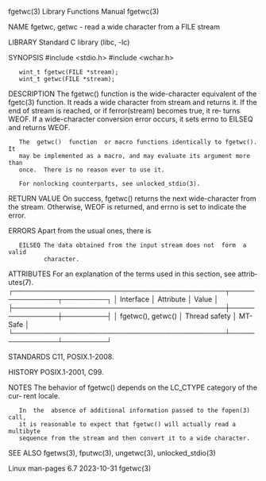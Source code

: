 fgetwc(3)                  Library Functions Manual                  fgetwc(3)

NAME
       fgetwc, getwc - read a wide character from a FILE stream

LIBRARY
       Standard C library (libc, -lc)

SYNOPSIS
       #include <stdio.h>
       #include <wchar.h>

       wint_t fgetwc(FILE *stream);
       wint_t getwc(FILE *stream);

DESCRIPTION
       The  fgetwc() function is the wide-character equivalent of the fgetc(3)
       function.  It reads a wide character from stream and  returns  it.   If
       the end of stream is reached, or if ferror(stream) becomes true, it re‐
       turns WEOF.  If a wide-character conversion error occurs, it sets errno
       to EILSEQ and returns WEOF.

       The  getwc()  function  or macro functions identically to fgetwc().  It
       may be implemented as a macro, and may evaluate its argument more  than
       once.  There is no reason ever to use it.

       For nonlocking counterparts, see unlocked_stdio(3).

RETURN VALUE
       On  success,  fgetwc() returns the next wide-character from the stream.
       Otherwise, WEOF is returned, and errno is set to indicate the error.

ERRORS
       Apart from the usual ones, there is

       EILSEQ The data obtained from the input stream does not  form  a  valid
              character.

ATTRIBUTES
       For  an  explanation  of  the  terms  used in this section, see attrib‐
       utes(7).
       ┌───────────────────────────────────────────┬───────────────┬─────────┐
       │ Interface                                 │ Attribute     │ Value   │
       ├───────────────────────────────────────────┼───────────────┼─────────┤
       │ fgetwc(), getwc()                         │ Thread safety │ MT-Safe │
       └───────────────────────────────────────────┴───────────────┴─────────┘

STANDARDS
       C11, POSIX.1-2008.

HISTORY
       POSIX.1-2001, C99.

NOTES
       The behavior of fgetwc() depends on the LC_CTYPE category of  the  cur‐
       rent locale.

       In  the  absence of additional information passed to the fopen(3) call,
       it is reasonable to expect that fgetwc() will actually read a multibyte
       sequence from the stream and then convert it to a wide character.

SEE ALSO
       fgetws(3), fputwc(3), ungetwc(3), unlocked_stdio(3)

Linux man-pages 6.7               2023-10-31                         fgetwc(3)
